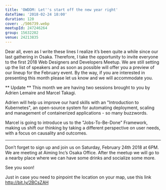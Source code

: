 ```yaml
---
title: 'OWDDM: Let''s start off the new year right'
dateTime: '2018-02-24 18:00'
duration: 120
cover: ./506739.webp
meetupId: 247246264
group: 15632202
venue: 24213835
---
```


Dear all, even as I write these lines I realize it’s been quite a while since our last gathering in Osaka. Therefore, I take the opportunity to invite everyone to the first 2018 Web Designers and Developers Meetup. We are still setting up the list of speakers and as soon as possible will offer you a preview of our lineup for the February event. By the way, if you are interested in presenting this month please let us know and we will accommodate you.

** Update **
This month we are having two sessions brought to you by Adrien Lemaire and Marcel Takagi.

Adrien will help us improve our hard skills with an "Introduction to Kubernetes", an open-source system for automating deployment, scaling and management of containerized applications - so many buzzwords.

Marcel is going to introduce us to the "Jobs-To-Be-Done" Framework, making us shift our thinking by taking a different perspective on user needs, with a focus on causality and outcomes.
****

Don’t forget to sign up and join us on Saturday, February 24th 2018 at 6PM. We are meeting at Aiming Inc’s Osaka Office. After the meetup we will go to a nearby place where we can have some drinks and socialize some more.

See you soon!

Just in case you need to pinpoint the location on your map, use this link http://bit.ly/2BCsZAH

